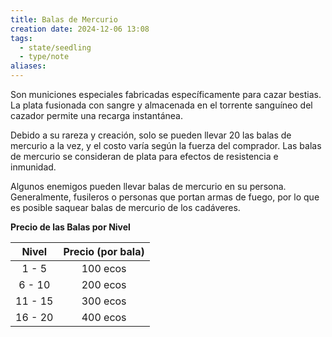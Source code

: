 ```yaml
---
title: Balas de Mercurio
creation date: 2024-12-06 13:08
tags:
  - state/seedling
  - type/note
aliases:
---
```

Son municiones especiales fabricadas específicamente para cazar bestias. La plata fusionada con sangre y almacenada en el torrente sanguíneo del cazador permite una recarga instantánea. 

Debido a su rareza y creación, solo se pueden llevar 20 las balas de mercurio a la vez, y el costo varía según la fuerza del comprador. Las balas de mercurio se consideran de plata para efectos de resistencia e inmunidad. 

Algunos enemigos pueden llevar balas de mercurio en su persona. Generalmente, fusileros o personas que portan armas de fuego, por lo que es posible saquear balas de mercurio de los cadáveres.


**Precio de las Balas por Nivel**

|  Nivel  | Precio (por bala) |
| :-----: | :---------------: |
|  1 - 5  |     100 ecos      |
| 6 - 10  |     200 ecos      |
| 11 - 15 |     300 ecos      |
| 16 - 20 |     400 ecos      |

